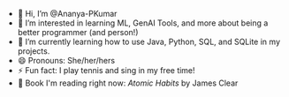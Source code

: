 - 👋 Hi, I’m @Ananya-PKumar
- 👀 I’m interested in learning ML, GenAI Tools, and more about being a better programmer (and person!)
- 🌱 I’m currently learning how to use Java, Python, SQL, and SQLite in my projects.
- 😄 Pronouns: She/her/hers
- ⚡ Fun fact: I play tennis and sing in my free time!
- 📖 Book I'm reading right now: _Atomic Habits_ by James Clear

<!---
Ananya-PKumar/Ananya-PKumar is a ✨ special ✨ repository because its `README.md` (this file) appears on your GitHub profile.
You can click the Preview link to take a look at your changes.
--->
